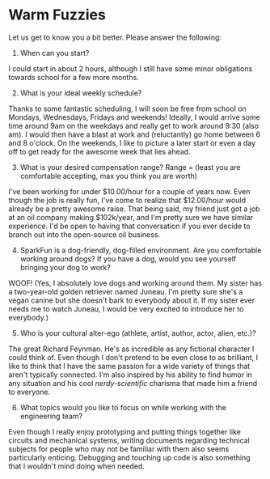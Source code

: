 Warm Fuzzies
=============

Let us get to know you a bit better. Please answer the following:

1. When can you start?

 I could start in about 2 hours, although I still have some minor obligations towards school for a few more months.

2. What is your ideal weekly schedule?

  Thanks to some fantastic scheduling, I will soon be free from school on Mondays, Wednesdays, Fridays and weekends! Ideally, I would arrive some time around 9am on the weekdays and really get to work around 9:30 (also am). I would then have a blast at work and (reluctantly) go home between 6 and 8 o'clock. On the weekends, I like to picture a later start or even a day off to get ready for the awesome week that lies ahead.

3. What is your desired compensation range? Range = (least you are comfortable accepting, max you think you are worth)

  I've been working for under $10.00/hour for a couple of years now. Even though the job is really fun, I've come to realize that $12.00/hour would already be a pretty awesome raise. That being said, my friend just got a job at an oil company making $102k/year, and I'm pretty sure we have similar experience. I'd be open to having that conversation if you ever decide to branch out into the open-source oil business.

4. SparkFun is a dog-friendly, dog-filled environment. Are you comfortable working around dogs? If you have a dog, would you see yourself bringing your dog to work?

  WOOF! (Yes, I absolutely love dogs and working around them. My sister has a two-year-old golden retriever named Juneau. I'm pretty sure she's a vegan canine but she doesn't bark to everybody about it. If my sister ever needs me to watch Juneau, I would be very excited to introduce her to everybody.)

5. Who is your cultural alter-ego (athlete, artist, author, actor, alien, etc.)? 

  The great Richard Feynman. He's as incredible as any fictional character I could think of. Even though I don't pretend to be even close to as brilliant, I like to think that I have the same passion for a wide variety of things that aren't typically connected. I'm also inspired by his ability to find humor in any situation and his cool *nerdy-scientific* charisma that made him a friend to everyone.

6. What topics would you like to focus on while working with the engineering team? 

  Even though I really enjoy prototyping and putting things together like circuits and mechanical systems, writing documents regarding technical subjects for people who may not be familiar with them also seems particularly enticing. Debugging and touching up code is also something that I wouldn't mind doing when needed.
